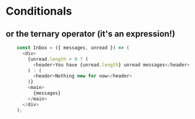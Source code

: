 <!-- .slide: class="center" -->

# Conditionals

## or the **ternary operator** (it's an expression!)

```javascript
    const Inbox = ({ messages, unread }) => (
      <div>
        {unread.length > 0 ? (
          <header>You have {unread.length} unread messages</header>
        ) : (
          <header>Nothing new for now</header>
        )}
        <main>
          {messages}
        </main>
      </div>
    );
```
